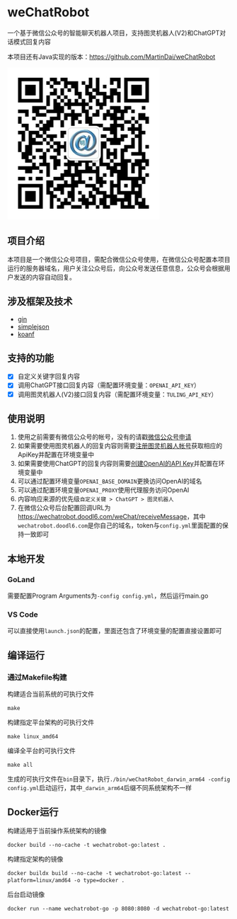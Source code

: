 # weChatRobot

一个基于微信公众号的智能聊天机器人项目，支持图灵机器人(V2)和ChatGPT对话模式回复内容

本项目还有Java实现的版本：<https://github.com/MartinDai/weChatRobot>

![qrcode](cmd/static/images/qrcode.jpg "扫码关注，体验智能机器人")

## 项目介绍

  本项目是一个微信公众号项目，需配合微信公众号使用，在微信公众号配置本项目运行的服务器域名，用户关注公众号后，向公众号发送任意信息，公众号会根据用户发送的内容自动回复。
  
## 涉及框架及技术

- [gin](https://github.com/gin-gonic/gin)
- [simplejson](https://github.com/bitly/go-simplejson)
- [koanf](https://github.com/knadh/koanf)

## 支持的功能

+ [x] 自定义关键字回复内容
+ [x] 调用ChatGPT接口回复内容（需配置环境变量：`OPENAI_API_KEY`）
+ [x] 调用图灵机器人(V2)接口回复内容（需配置环境变量：`TULING_API_KEY`）

## 使用说明

1. 使用之前需要有微信公众号的帐号，没有的请戳[微信公众号申请](https://mp.weixin.qq.com/cgi-bin/readtemplate?t=register/step1_tmpl&lang=zh_CN)
2. 如果需要使用图灵机器人的回复内容则需要[注册图灵机器人帐号](http://tuling123.com/register/email.jhtml)获取相应的ApiKey并配置在环境变量中
3. 如果需要使用ChatGPT的回复内容则需要[创建OpenAI的API Key](https://platform.openai.com/account/api-keys)并配置在环境变量中
4. 可以通过配置环境变量`OPENAI_BASE_DOMAIN`更换访问OpenAI的域名
5. 可以通过配置环境变量`OPENAI_PROXY`使用代理服务访问OpenAI
6. 内容响应来源的优先级`自定义关键 > ChatGPT > 图灵机器人`
7. 在微信公众号后台配置回调URL为<https://wechatrobot.doodl6.com/weChat/receiveMessage>，其中`wechatrobot.doodl6.com`是你自己的域名，token与`config.yml`里面配置的保持一致即可

## 本地开发

### GoLand

需要配置Program Arguments为`-config config.yml`，然后运行main.go

### VS Code

可以直接使用`launch.json`的配置，里面还包含了环境变量的配置直接设置即可

## 编译运行

### 通过Makefile构建

构建适合当前系统的可执行文件

```shell
make
```

构建指定平台架构的可执行文件

```shell
make linux_amd64
```

编译全平台的可执行文件

```shell
make all
```

生成的可执行文件在`bin`目录下，执行`./bin/weChatRobot_darwin_arm64 -config config.yml`启动运行，其中`_darwin_arm64`后缀不同系统架构不一样

## Docker运行

构建适用于当前操作系统架构的镜像

```shell
docker build --no-cache -t wechatrobot-go:latest .
```

构建指定架构的镜像

```shell
docker buildx build --no-cache -t wechatrobot-go:latest --platform=linux/amd64 -o type=docker .
```

后台启动镜像

```shell
docker run --name wechatrobot-go -p 8080:8080 -d wechatrobot-go:latest
```
